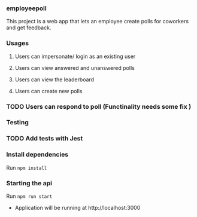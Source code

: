### employeepoll

This project is a web app that lets an employee create polls for coworkers and get feedback.
### Usages
 1. Users can  impersonate/ login as an existing user

 2. Users can view answered and unanswered polls

 3. Users can view the leaderboard

 4. Users can create new polls

 ### TODO  Users can respond to poll (Functinality needs some fix )


### Testing
   ### TODO Add tests with Jest

### Install dependencies 

Run `npm install`

### Starting the api

Run `npm run start`

- Application will be running at http://localhost:3000